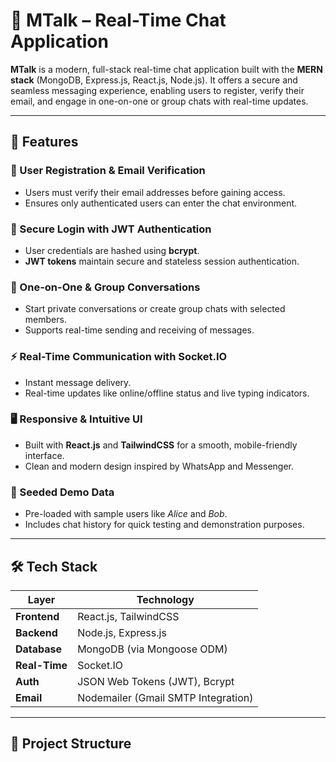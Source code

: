 # 🧩 MTalk – Real-Time Chat Application

**MTalk** is a modern, full-stack real-time chat application built with the **MERN stack** (MongoDB, Express.js, React.js, Node.js). It offers a secure and seamless messaging experience, enabling users to register, verify their email, and engage in one-on-one or group chats with real-time updates.

---

## 🚀 Features

### 🔐 User Registration & Email Verification
- Users must verify their email addresses before gaining access.
- Ensures only authenticated users can enter the chat environment.

### 🔑 Secure Login with JWT Authentication
- User credentials are hashed using **bcrypt**.
- **JWT tokens** maintain secure and stateless session authentication.

### 💬 One-on-One & Group Conversations
- Start private conversations or create group chats with selected members.
- Supports real-time sending and receiving of messages.

### ⚡ Real-Time Communication with Socket.IO
- Instant message delivery.
- Real-time updates like online/offline status and live typing indicators.

### 🖥️ Responsive & Intuitive UI
- Built with **React.js** and **TailwindCSS** for a smooth, mobile-friendly interface.
- Clean and modern design inspired by WhatsApp and Messenger.

### 🧪 Seeded Demo Data
- Pre-loaded with sample users like *Alice* and *Bob*.
- Includes chat history for quick testing and demonstration purposes.

---

## 🛠️ Tech Stack

| Layer         | Technology                          |
|---------------|--------------------------------------|
| **Frontend**  | React.js, TailwindCSS                |
| **Backend**   | Node.js, Express.js                  |
| **Database**  | MongoDB (via Mongoose ODM)           |
| **Real-Time** | Socket.IO                            |
| **Auth**      | JSON Web Tokens (JWT), Bcrypt        |
| **Email**     | Nodemailer (Gmail SMTP Integration)  |

---

## 📂 Project Structure

